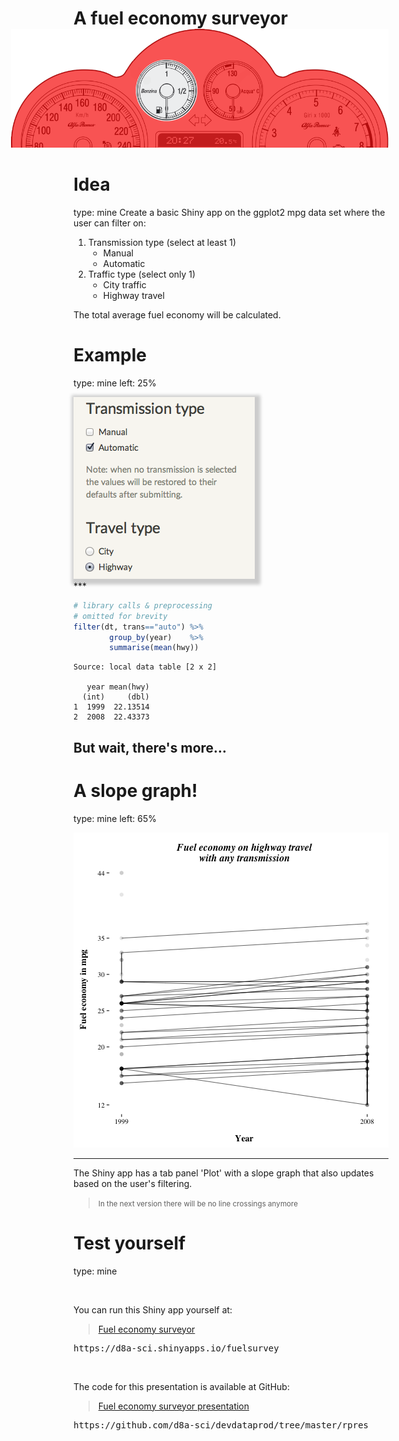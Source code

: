 A fuel economy surveyor
========================================================
author: E.N.
date: September 2015
transition: fade
width: 1200
height: 800

<div class="midcenter" style="margin-left:-100px; margin-top:-50px;">
<img src="dashboard1.png" style="background-color:transparent; border:0px; box-shadow:none;"></img>
</div>

Idea
========================================================
type: mine
Create a basic Shiny app on the ggplot2 mpg data set where
the user can filter on:

1. Transmission type (select at least 1)
    + Manual
    + Automatic
1. Traffic type (select only 1)
    + City traffic
    + Highway travel
    
The total average fuel economy will be calculated.

Example
========================================================
type: mine
left: 25%

<div>
<img src="panel.png" style="background-color:transparent; border:0px; box-shadow: 3px 3px 5px 6px #ccc;"></img>
</div>
***




```r
# library calls & preprocessing
# omitted for brevity
filter(dt, trans=="auto") %>% 
        group_by(year)    %>%
        summarise(mean(hwy))
```

```
Source: local data table [2 x 2]

   year mean(hwy)
  (int)     (dbl)
1  1999  22.13514
2  2008  22.43373
```

      
## But wait, there's more...

A slope graph!
========================================================
type: mine
left: 65%

![plot of chunk unnamed-chunk-3](fuelsurveyor-figure/unnamed-chunk-3-1.png) 
***

The Shiny app has a tab panel 'Plot' with a slope graph that also updates based on the user's filtering.
> <small>In the next version there will be no line crossings anymore</small>

Test yourself
========================================================
type: mine

<br>

You can run this Shiny app yourself at:

> [Fuel economy surveyor](https://d8a-sci.shinyapps.io/fuelsurvey)

<pre>
https://d8a-sci.shinyapps.io/fuelsurvey
</pre>
      
<br/>

The code for this presentation is available at GitHub:

> [Fuel economy surveyor presentation](https://github.com/d8a-sci/devdataprod/tree/master/rpres)

<pre>
https://github.com/d8a-sci/devdataprod/tree/master/rpres
</pre>

